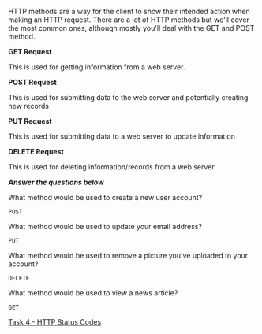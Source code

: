 HTTP methods are a way for the client to show their intended action when making an HTTP request. There are a lot of HTTP methods but we'll cover the most common ones, although mostly you'll deal with the GET and POST method.

**GET Request**

This is used for getting information from a web server.  

**POST Request**

This is used for submitting data to the web server and potentially creating new records  

**PUT Request**

This is used for submitting data to a web server to update information

**DELETE Request**  

This is used for deleting information/records from a web server.


___Answer the questions below___

What method would be used to create a new user account?
	
	POST

What method would be used to update your email address?
	
	PUT

What method would be used to remove a picture you've uploaded to your account?
	
	DELETE

What method would be used to view a news article?
	
	GET

[Task 4 - HTTP Status Codes](Task%204%20-%20HTTP%20Status%20Codes.md)
